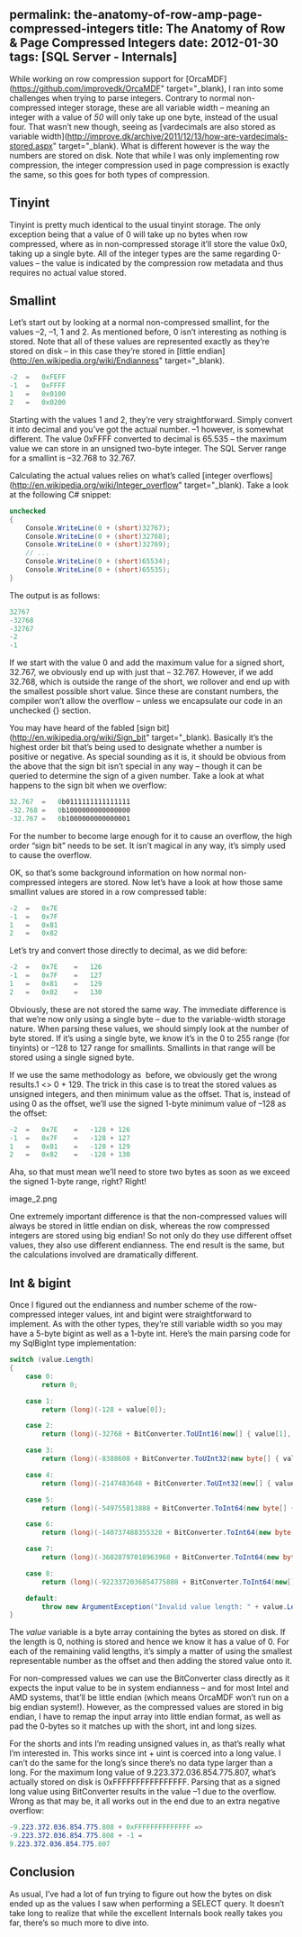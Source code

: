 permalink: the-anatomy-of-row-amp-page-compressed-integers
title: The Anatomy of Row & Page Compressed Integers
date: 2012-01-30
tags: [SQL Server - Internals]
---
While working on row compression support for [OrcaMDF](https://github.com/improvedk/OrcaMDF" target="_blank), I ran into some challenges when trying to parse integers. Contrary to normal non-compressed integer storage, these are all variable width – meaning an integer with a value of *50* will only take up one byte, instead of the usual four. That wasn’t new though, seeing as [vardecimals are also stored as variable width](http://improve.dk/archive/2011/12/13/how-are-vardecimals-stored.aspx" target="_blank). What is different however is the way the numbers are stored on disk. Note that while I was only implementing row compression, the integer compression used in page compression is exactly the same, so this goes for both types of compression.

## Tinyint

Tinyint is pretty much identical to the usual tinyint storage. The only exception being that a value of 0 will take up no bytes when row compressed, where as in non-compressed storage it’ll store the value 0x0, taking up a single byte. All of the integer types are the same regarding 0-values – the value is indicated by the compression row metadata and thus requires no actual value stored.

## Smallint

Let’s start out by looking at a normal non-compressed smallint, for the values –2, –1, 1 and 2. As mentioned before, 0 isn’t interesting as nothing is stored. Note that all of these values are represented exactly as they’re stored on disk – in this case they’re stored in [little endian](http://en.wikipedia.org/wiki/Endianness" target="_blank).

```csharp
-2	=	0xFEFF
-1	=	0xFFFF
1	=	0x0100
2	=	0x0200
```

Starting with the values 1 and 2, they’re very straightforward. Simply convert it into decimal and you’ve got the actual number. –1 however, is somewhat different. The value 0xFFFF converted to decimal is 65.535 – the maximum value we can store in an unsigned two-byte integer. The SQL Server range for a smallint is –32.768 to 32.767.

Calculating the actual values relies on what’s called [integer overflows](http://en.wikipedia.org/wiki/Integer_overflow" target="_blank). Take a look at the following C# snippet:

```csharp
unchecked
{
	Console.WriteLine(0 + (short)32767);
	Console.WriteLine(0 + (short)32768);
	Console.WriteLine(0 + (short)32769);
	// ...
	Console.WriteLine(0 + (short)65534);
	Console.WriteLine(0 + (short)65535);
}
```

The output is as follows:

```csharp
32767
-32768
-32767
-2
-1
```

If we start with the value 0 and add the maximum value for a signed short, 32.767, we obviously end up with just that – 32.767. However, if we add 32.768, which is outside the range of the short, we rollover and end up with the smallest possible short value. Since these are constant numbers, the compiler won’t allow the overflow – unless we encapsulate our code in an unchecked {} section.

You may have heard of the fabled [sign bit](http://en.wikipedia.org/wiki/Sign_bit" target="_blank). Basically it’s the highest order bit that’s being used to designate whether a number is positive or negative. As special sounding as it is, it should be obvious from the above that the sign bit isn’t special in any way – though it can be queried to determine the sign of a given number. Take a look at what happens to the sign bit when we overflow:

```csharp
32.767	=	0b0111111111111111
-32.768	=	0b1000000000000000
-32.767	=	0b1000000000000001
```

For the number to become large enough for it to cause an overflow, the high order “sign bit” needs to be set. It isn’t magical in any way, it’s simply used to cause the overflow.

OK, so that’s some background information on how normal non-compressed integers are stored. Now let’s have a look at how those same smallint values are stored in a row compressed table:

```csharp
-2	=	0x7E
-1	=	0x7F
1	=	0x81
2	=	0x82
```

Let’s try and convert those directly to decimal, as we did before:

```csharp
-2	=	0x7E	=	126
-1	=	0x7F	=	127
1	=	0x81	=	129
2	=	0x82	=	130
```

Obviously, these are not stored the same way. The immediate difference is that we’re now only using a single byte – due to the variable-width storage nature. When parsing these values, we should simply look at the number of byte stored. If it’s using a single byte, we know it’s in the 0 to 255 range (for tinyints) or –128 to 127 range for smallints. Smallints in that range will be stored using a single signed byte.

If we use the same methodology as  before, we obviously get the wrong results.1 &lt;&gt; 0 + 129. The trick in this case is to treat the stored values as unsigned integers, and then minimum value as the offset. That is, instead of using 0 as the offset, we’ll use the signed 1-byte minimum value of –128 as the offset:

```csharp
-2	=	0x7E	=	-128 + 126
-1	=	0x7F	=	-128 + 127
1	=	0x81	=	-128 + 129
2	=	0x82	=	-128 + 130
```

Aha, so that must mean we’ll need to store two bytes as soon as we exceed the signed 1-byte range, right? Right!

image_2.png

One extremely important difference is that the non-compressed values will always be stored in little endian on disk, whereas the row compressed integers are stored using big endian! So not only do they use different offset values, they also use different endianness. The end result is the same, but the calculations involved are dramatically different.

## Int &amp; bigint

Once I figured out the endianness and number scheme of the row-compressed integer values, int and bigint were straightforward to implement. As with the other types, they’re still variable width so you may have a 5-byte bigint as well as a 1-byte int. Here’s the main parsing code for my SqlBigInt type implementation:

```csharp
switch (value.Length)
{
	case 0:
		return 0;

	case 1:
		return (long)(-128 + value[0]);

	case 2:
		return (long)(-32768 + BitConverter.ToUInt16(new[] { value[1], value[0] }, 0));

	case 3:
		return (long)(-8388608 + BitConverter.ToUInt32(new byte[] { value[2], value[1], value[0], 0 }, 0));

	case 4:
		return (long)(-2147483648 + BitConverter.ToUInt32(new[] { value[3], value[2], value[1], value[0] }, 0));

	case 5:
		return (long)(-549755813888 + BitConverter.ToInt64(new byte[] { value[4], value[3], value[2], value[1], value[0], 0, 0, 0 }, 0));

	case 6:
		return (long)(-140737488355328 + BitConverter.ToInt64(new byte[] { value[5], value[4], value[3], value[2], value[1], value[0], 0, 0 }, 0));

	case 7:
		return (long)(-36028797018963968 + BitConverter.ToInt64(new byte[] { value[6], value[5], value[4], value[3], value[2], value[1], value[0], 0 }, 0));

	case 8:
		return (long)(-9223372036854775808 + BitConverter.ToInt64(new[] { value[7], value[6], value[5], value[4], value[3], value[2], value[1], value[0] }, 0));

	default:
		throw new ArgumentException("Invalid value length: " + value.Length);
}
```

The *value* variable is a byte array containing the bytes as stored on disk. If the length is 0, nothing is stored and hence we know it has a value of 0. For each of the remaining valid lengths, it’s simply a matter of using the smallest representable number as the offset and then adding the stored value onto it.

For non-compressed values we can use the BitConverter class directly as it expects the input value to be in system endianness – and for most Intel and AMD systems, that’ll be little endian (which means OrcaMDF won’t run on a big endian system!). However, as the compressed values are stored in big endian, I have to remap the input array into little endian format, as well as pad the 0-bytes so it matches up with the short, int and long sizes.

For the shorts and ints I’m reading unsigned values in, as that’s really what I’m interested in. This works since int + uint is coerced into a long value. I can’t do the same for the long’s since there’s no data type larger than a long. For the maximum long value of 9.223.372.036.854.775.807, what’s actually stored on disk is 0xFFFFFFFFFFFFFFFF. Parsing that as a signed long value using BitConverter results in the value –1 due to the overflow. Wrong as that may be, it all works out in the end due to an extra negative overflow:

```csharp
-9.223.372.036.854.775.808 + 0xFFFFFFFFFFFFFF =>
-9.223.372.036.854.775.808 + -1 =
9.223.372.036.854.775.807
```

## Conclusion

As usual, I’ve had a lot of fun trying to figure out how the bytes on disk ended up as the values I saw when performing a SELECT query. It doesn’t take long to realize that while the excellent Internals book really takes you far, there’s so much more to dive into.

